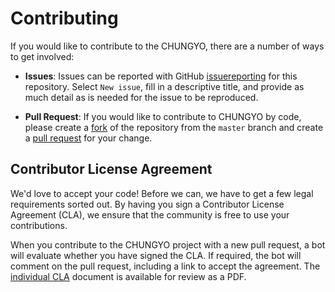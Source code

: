 # Contributing

If you would like to contribute to the CHUNGYO, there are a number of ways to get involved:

* **Issues**: Issues can be reported with GitHub [issuereporting](https://github.com/I-Love-IU/chungyo/issues) for this repository. Select `New issue`, fill in a descriptive title, and provide as much detail as is needed for the issue to be reproduced.

* **Pull Request**: If you would like to contribute to CHUNGYO by code, please create a [fork](https://help.github.com/articles/fork-a-repo/) of the repository from the `master` branch and create a [pull request](https://help.github.com/articles/about-pull-requests) for your change.

## Contributor License Agreement

We'd love to accept your code! Before we can, we have to get a few legal requirements sorted out. By having you sign a Contributor License Agreement (CLA), we ensure that the community is free to use your contributions.

When you contribute to the CHUNGYO project with a new pull request, a bot will evaluate whether you have signed the CLA. If required, the bot will comment on the pull request,  including a link to accept the agreement. The [individual CLA](https://qiskit.org/license/qiskit-cla.pdf) document is available for review as a PDF.
